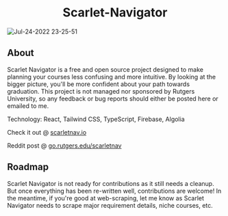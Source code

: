 # <h1 align="center">Scarlet-Navigator</h1>
![Jul-24-2022 23-25-51](https://user-images.githubusercontent.com/7038712/183774963-b091457b-9010-4d57-8a66-e46ace5b7c76.gif)

## About
Scarlet Navigator is a free and open source project designed to make planning your courses less confusing and more intuitive. By looking at the bigger picture, you'll be more confident about your path towards graduation. This project is not managed nor sponsored by Rutgers University, so any feedback or bug reports should either be posted here or emailed to me.

Technology: React, Tailwind CSS, TypeScript, Firebase, Algolia

Check it out @ [scarletnav.io](https://scarletnav.io)

Reddit post @ [go.rutgers.edu/scarletnav](https://go.rutgers.edu/scarletnav)

## Roadmap

Scarlet Navigator is not ready for contributions as it still needs a cleanup. But once everything has been re-written well, contributions are welcome! In the meantime, if you're good at web-scraping, let me know as Scarlet Navigator needs to scrape major requirement details, niche courses, etc.
